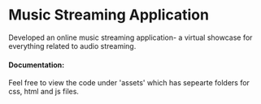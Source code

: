 # Music Streaming Application

Developed an online music streaming application- a virtual showcase for everything related to audio streaming. 

#### Documentation:
Feel free to view the code under 'assets' which has sepearte folders for css, html and js files.
